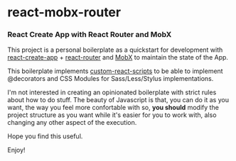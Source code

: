 # react-mobx-router
### React Create App with React Router and MobX

This project is a personal boilerplate as a quickstart for development with [react-create-app](https://github.com/facebookincubator/create-react-app) + [react-router](https://github.com/ReactTraining/react-router) and [MobX](https://github.com/mobxjs/mobx) to maintain the state of the App.

This boilerplate implements [custom-react-scripts](https://github.com/kitze/custom-react-scripts) to be able to implement @decorators and CSS Modules for Sass/Less/Stylus implementations.

I'm not interested in creating an opinionated boilerplate with strict rules about how to do stuff. The beauty of Javascript is that, you can do it as you want, the way you feel more confortable with so, **you should** modify the project structure as you want while it's easier for you to work with, also changing any other aspect of the execution.

Hope you find this useful.

Enjoy!

